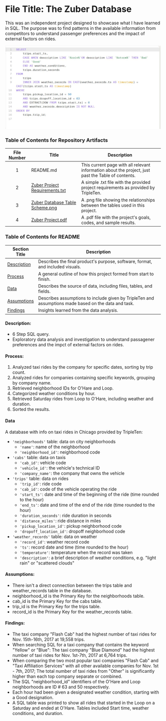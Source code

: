 # File Title: The Zuber Database

This was an independent project designed to showcase what I have learned in SQL. The purpose was to find patterns in the available information from competitors to understand passenger preferences and the impact of external factors on rides.  

<img src="https://github.com/robinsonmorgantaylor/Data_Projects_TripleTen/blob/main/Images/Zuber.JPG">

### Table of Contents for Repository Artifacts
| File Number | Title | Description |
| :-----------: | ----------- |----------- |
| 1 | README.md | This current page with all relevant information about the project, just past the Table of contents. |
| 2 | [Zuber Project Requirements.txt](https://github.com/robinsonmorgantaylor/Data_Projects_TripleTen/blob/main/Zuber/Zuber%20Project%20Requirements.txt) | A simple .txt file with the provided project requirements as provided by TripleTen. |
| 3 | [Zuber Database Table Scheme.png](https://github.com/robinsonmorgantaylor/Data_Projects_TripleTen/blob/main/Zuber/Zuber%20Database%20Table%20Scheme.png) | A .png file showing the relationships between the tables used in this project. |
| 4 | [Zuber Project.pdf](https://github.com/robinsonmorgantaylor/Data_Projects_TripleTen/blob/main/Zuber/Zuber%20Project.pdf) | A .pdf file with the project's goals, codes, and sample results. |

### Table of Contents for README
| Section Title | Description |
| ----------- |----------- |
| [Description](https://github.com/Tiffany-Bergett/Data_projects_TripleTen/tree/main/Zuber#description) | Describes the final product's purpose, software, format, and included visuals. |
| [Process](https://github.com/Tiffany-Bergett/Data_projects_TripleTen/tree/main/Zuber#process) | A general outline of how this project formed from start to finish. |
| [Data](https://github.com/Tiffany-Bergett/Data_projects_TripleTen/tree/main/Zuber#data) | Describes the source of data, including files, tables, and fields. |
| [Assumptions](https://github.com/Tiffany-Bergett/Data_projects_TripleTen/tree/main/Zuber#assumptions) | Describes assumptions to include given by TripleTen and assumptions made based on the data and task. |
| [Findings](https://github.com/Tiffany-Bergett/Data_projects_TripleTen/tree/main/Zuber#findings) | Insights learned from the data analysis. |

#### Description:
- 6 Step SQL query.
- Exploratory data analysis and investigation to understand passagener preferences and the impct of external factors on rides.
  
#### Process:
1) Analyzed taxi rides by the company for specific dates, sorting by trip count.
2) Analyzed rides for companies containing specific keywords, grouping by company name.
3) Retrieved neighborhood IDs for O'Hare and Loop.
4) Categorized weather conditions by hour.
5) Retrieved Saturday rides from Loop to O'Hare, including weather and duration.
6) Sorted the results.

#### Data
A database with info on taxi rides in Chicago provided by TripleTen:
- `'neighborhoods'` table: data on city neighborhoods
    - `'name'`: name of the neighborhood
    - `'neighborhood_id'`: neighborhood code
- `'cabs'` table: data on taxis
    - `'cab_id'`: vehicle code
    - `'vehicle_id'`: the vehicle's technical ID
    - `'company_name'`: the company that owns the vehicle
- `'trips'` table: data on rides
    - `'trip_id'`: ride code
    - `'cab_id'`: code of the vehicle operating the ride
    - `'start_ts'`: date and time of the beginning of the ride (time rounded to the hour)
    - `'end_ts'`: date and time of the end of the ride (time rounded to the hour)
    - `'duration_seconds'`: ride duration in seconds
    - `'distance_miles'`: ride distance in miles
    - `'pickup_location_id'`: pickup neighborhood code
    - `'dropoff_location_id'`: dropoff neighborhood code
- `'weather_records'` table: data on weather
    - `'record_id'`: weather record code
    - `'ts'`: record date and time (time rounded to the hour)
    - `'temperature'`: temperature when the record was taken
    - `'description'`: a brief description of weather conditions, e.g. "light rain" or "scattered clouds"

#### Assumptions:
- There isn't a direct connection between the trips table and weather_records table in the database.
- neighborhood_id is the Primary Key for the neighborhoods table.
- cab_id is the Primary Key for the cabs table.
- trip_id is the Primary Key for the trips table.
- record_id is the Primary Key for the weather_records table.

#### Findings:
- The taxi company "Flash Cab" had the highest number of taxi rides for Nov. 15th-16th, 2017 at 19,558 trips.
- When searching SQL for a taxi company that contains the keyword "Yellow" or "Blue": The taxi company "Blue Diamond" had the highest number of taxi rides for Nov. 1st-7th, 2017 at 6,764 trips.
- When comparing the two most popular taxi companies "Flash Cab" and "Taxi Affiliation Services" with all other available companies for Nov. 1st - 7th, 2017; The total number of taxi rides from "Other" is significantly higher than each top company separate or combined.
- The SQL "neighborhood_id" identifiers of the O'Hare and Loop neighborhoods are ID # 63 and 50 respectively.
- Each hour had been given a designated weather condition, starting with a Good designation.
- A SQL table was printed to show all rides that started in the Loop on a Saturday and ended at O'Hare. Tables included Start time, weather conditions, and duration.

